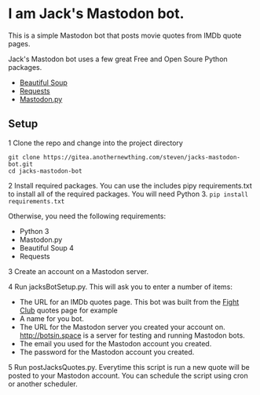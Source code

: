 # I am Jack's Mastodon bot.

This is a simple Mastodon bot that posts movie quotes from IMDb quote pages.

Jack's Mastodon bot uses a few great Free and Open Soure Python packages.
* [Beautiful Soup](https://www.crummy.com/software/BeautifulSoup/)
* [Requests](http://docs.python-requests.org/en/master/)
* [Mastodon.py](https://github.com/halcy/Mastodon.py)

## Setup
1 Clone the repo and change into the project directory

```
git clone https://gitea.anothernewthing.com/steven/jacks-mastodon-bot.git
cd jacks-mastodon-bot
```

2 Install required packages. You can use the includes pipy requirements.txt to install all of the required packages. You will need Python 3.
`pip install requirements.txt`

Otherwise, you need the following requirements:
* Python 3
* Mastodon.py
* Beautiful Soup 4
* Requests

3 Create an account on a Mastodon server.

4 Run jacksBotSetup.py. This will ask you to enter a number of items:
* The URL for an IMDb quotes page. This bot was built from the [Fight Club](http://www.imdb.com/title/tt0137523/quotes) quotes page for example
* A name for you bot.
* The URL for the Mastodon server you created your account on. http://botsin.space is a server for testing and running Mastodon bots.
* The email you used for the Mastodon account you created.
* The password for the Mastodon account you created.

5 Run postJacksQuotes.py. Everytime this script is run a new quote will be posted to your Mastodon account. You can schedule the script using cron or another scheduler.
